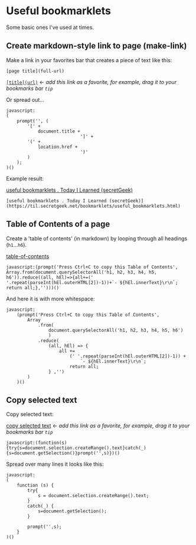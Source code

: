 ﻿# Useful bookmarklets

Some basic ones I've used at times.

## Create markdown-style link to page (make-link)

Make a link in your favorites bar that creates a piece of text like this:

	[page title](full-url)

<a href="javascript:(prompt('',('['+document.title+']('+location.href+')')))()">`[title](url)`</a> &larr; *add this link as a favorite, for example, drag it to your bookmarks bar `tip`*

Or spread out...

	javascript:
	(
		prompt('', (
			'[' +
			    document.title +
			                    ']' +
			'(' +
				location.href +
			                    ')'
			)
		);
	)()

Example result:

[useful bookmarklets . Today I Learned (secretGeek)](https://til.secretgeek.net/bookmarklets/useful_bookmarklets.html)

	[useful bookmarklets . Today I Learned (secretGeek)](https://til.secretgeek.net/bookmarklets/useful_bookmarklets.html)

## Table of Contents of a page

Create a 'table of contents' (in markdown) by looping through all headings (`h1`...`h6`).

<a href="javascript:(prompt('Press Ctrl+C to copy this Table of Contents', Array.from(document.querySelectorAll('h1, h2, h3, h4, h5, h6')).reduce((all, hEl)=>{all+=(' '.repeat(parseInt(hEl.outerHTML[2])-1))+`- ${hEl.innerText}\r\n`; return all;},'')))()">table-of-contents</a>

	javascript:(prompt('Press Ctrl+C to copy this Table of Contents', Array.from(document.querySelectorAll('h1, h2, h3, h4, h5, h6')).reduce((all, hEl)=>{all+=(' '.repeat(parseInt(hEl.outerHTML[2])-1))+`- ${hEl.innerText}\r\n`; return all;},'')))()

And here it is with more whitespace:

	javascript:
		(prompt('Press Ctrl+C to copy this Table of Contents',
			Array
				.from(
					document.querySelectorAll('h1, h2, h3, h4, h5, h6')
					)
				.reduce(
					(all, hEl) => {
						all +=
							(' '.repeat(parseInt(hEl.outerHTML[2])-1)) +
								`- ${hEl.innerText}\r\n`;
							return all;
					} ,'')
			)
		)()

## Copy selected text

Copy selected text:

<a href="javascript:(function(s){try{s=document.selection.createRange().text}catch(_){s=document.getSelection()}prompt('',s)})()">copy selected text</a> &larr; *add this link as a favorite, for example, drag it to your bookmarks bar `tip`*

	javascript:(function(s){try{s=document.selection.createRange().text}catch(_){s=document.getSelection()}prompt('',s)})()

Spread over many lines it looks like this:

	javascript:
	(
		function (s) {
			try{
				s = document.selection.createRange().text;
			}
			catch(_) {
				s=document.getSelection();
			}

			prompt('',s);
		}
	)()